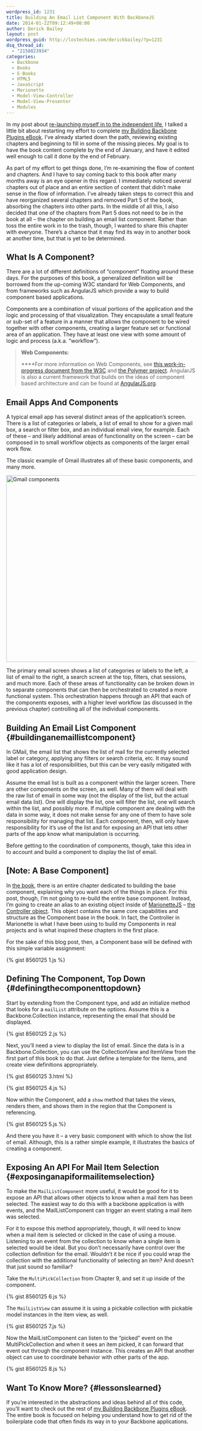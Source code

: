 ```yaml
---
wordpress_id: 1231
title: Building An Email List Component With BackboneJS
date: 2014-01-22T09:12:49+00:00
author: Derick Bailey
layout: post
wordpress_guid: http://lostechies.com/derickbailey/?p=1231
dsq_thread_id:
  - "2158823934"
categories:
  - Backbone
  - Books
  - E-Books
  - HTML5
  - JavaScript
  - Marionette
  - Model-View-Controller
  - Model-View-Presenter
  - Modules
---
```

In my post about [re-launching myself in to the independent life](http://lostechies.com/derickbailey/2014/01/20/2013-was-an-amazing-year-2014-will-be-a-rebirth/), I talked a little bit about restarting my effort to complete [my Building Backbone Plugins eBook](http://backboneplugins.com). I&#8217;ve already started down the path, reviewing existing chapters and beginning to fill in some of the missing pieces. My goal is to have the book content complete by the end of January, and have it edited well enough to call it done by the end of February. 

As part of my effort to get things done, I&#8217;m re-examining the flow of content and chapters. And I have to say coming back to this book after many months away is an eye opener in this regard. I immediately noticed several chapters out of place and an entire section of content that didn&#8217;t make sense in the flow of information. I&#8217;ve already taken steps to correct this and have reorganized several chapters and removed Part 5 of the book, absorbing the chapters into other parts. In the middle of all this, I also decided that one of the chapters from Part 5 does not need to be in the book at all &#8211; the chapter on building an email list component. Rather than toss the entire work in to the trash, though, I wanted to share this chapter with everyone. There&#8217;s a chance that it may find its way in to another book at another time, but that is yet to be determined.

## What Is A Component?

There are a lot of different definitions of “component” floating around these days. For the purposes of this book, a generalized definition will be borrowed from the up-coming W3C standard for Web Components, and from frameworks such as AngularJS which provide a way to build component based applications.

Components are a combination of visual portions of the application and the logic and processing of that visualization. They encapsulate a small feature or sub-set of a feature in a manner that allows the component to be wired together with other components, creating a larger feature set or functional area of an application. They have at least one view with some amount of logic and process (a.k.a. “workflow”).

> **Web Components:**
> 
> ****For more information on Web Components, see [this work-in-progress document from the W3C](http://www.w3.org/TR/2013/WD-components-intro-20130606/) and [the Polymer project](http://www.polymer-project.org/). AngularJS is also a current framework that builds on the ideas of component based architecture and can be found at [AngularJS.org](http://angularjs.org).

## Email Apps And Components

A typical email app has several distinct areas of the application’s screen. There is a list of categories or labels, a list of email to show for a given mail box, a search or filter box, and an individual email view, for example. Each of these &#8211; and likely additional areas of functionality on the screen &#8211; can be composed in to small workflow objects as components of the larger email work flow.

The classic example of Gmail illustrates all of these basic components, and many more.

<img src="http://lostechies.com/derickbailey/files/2014/01/gmail-components.png" alt="Gmail components" width="600" height="496" border="0" />

The primary email screen shows a list of categories or labels to the left, a list of email to the right, a search screen at the top, filters, chat sessions, and much more. Each of these areas of functionality can be broken down in to separate components that can then be orchestrated to created a more functional system. This orchestration happens through an API that each of the components exposes, with a higher level workflow (as discussed in the previous chapter) controlling all of the individual components.

## Building An Email List Component {#buildinganemaillistcomponent}

In GMail, the email list that shows the list of mail for the currently selected label or category, applying any filters or search criteria, etc. It may sound like it has a lot of responsibilities, but this can be very easily mitigated with good application design.

Assume the email list is built as a component within the larger screen. There are other components on the screen, as well. Many of them will deal with the raw list of email in some way (not the display of the list, but the actual email data list). One will display the list, one will filter the list, one will search within the list, and possibly more. If multiple component are dealing with the data in some way, it does not make sense for any one of them to have sole responsibility for managing that list. Each component, then, will only have responsibility for it’s use of the list and for exposing an API that lets other parts of the app know what manipulation is occurring.

Before getting to the coordination of components, though, take this idea in to account and build a component to display the list of email.

## [Note: A Base Component]

In [the book](http://backboneplugins.com), there is an entire chapter dedicated to building the base component, explaining why you want each of the things in place. For this post, though, I&#8217;m not going to re-build the entire base component. Instead, I&#8217;m going to create an alias to an existing object inside of [MarionetteJS](http://marionettejs.com) &#8211; [the Controller object](https://github.com/marionettejs/backbone.marionette/blob/master/docs/marionette.controller.md). This object contains the same core capabilities and structure as the Component base in the book. In fact, the Controller in Marionette is what I have been using to build my Components in real projects and is what inspired these chapters in the first place.

For the sake of this blog post, then, a Component base will be defined with this simple variable assignment:

{% gist 8560125 1.js %}

## Defining The Component, Top Down {#definingthecomponenttopdown}

Start by extending from the Component type, and add an initialize method that looks for a `mailList` attribute on the options. Assume this is a Backbone.Collection instance, representing the email that should be displayed.

{% gist 8560125 2.js %}

Next, you’ll need a view to display the list of email. Since the data is in a Backbone.Collection, you can use the CollectionView and ItemView from the first part of this book to do that. Just define a template for the items, and create view definitions appropriately.

{% gist 8560125 3.html %}

{% gist 8560125 4.js %}

Now within the Component, add a `show` method that takes the views, renders them, and shows them in the region that the Component is referencing.

{% gist 8560125 5.js %}

And there you have it &#8211; a very basic component with which to show the list of email. Although, this is a rather simple example, it illustrates the basics of creating a component.

## Exposing An API For Mail Item Selection {#exposinganapiformailitemselection}

To make the `MailListComponent` more useful, it would be good for it to expose an API that allows other objects to know when a mail item has been selected. The easiest way to do this with a backbone application is with events, and the MailListComponent can trigger an event stating a mail item was selected.

For it to expose this method appropriately, though, it will need to know when a mail item is selected or clicked in the case of using a mouse. Listening to an event from the collection to know when a single item is selected would be ideal. But you don’t necessarily have control over the collection definition for the email. Wouldn’t it be nice if you could wrap the collection with the additional functionality of selecting an item? And doesn’t that just sound so familiar?

Take the `MultiPickCollection` from Chapter 9, and set it up inside of the component.

{% gist 8560125 6.js %}

The `MailListView` can assume it is using a pickable collection with pickable model instances in the item view, as well.

{% gist 8560125 7.js %}

Now the MailListComponent can listen to the “picked” event on the MultiPickCollection and when it sees an item picked, it can forward that event out through the component instance. This creates an API that another object can use to coordinate behavior with other parts of the app.

{% gist 8560125 8.js %}

## Want To Know More? {#lessonslearned}

If you&#8217;re interested in the abstractions and ideas behind all of this code, you&#8217;ll want to check out the rest of [my Building Backbone Plugins eBook](http://backboneplugins.com). The entire book is focused on helping you understand how to get rid of the boilerplate code that often finds its way in to your Backbone applications. 
